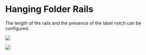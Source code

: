 # Hanging Folder Rails

The length of the rails and the presence of the label notch can be configured.

![](https://cdn.thingiverse.com/renders/fa/1d/ba/c1/de/a7ea1c0b5769abc6dddcc58e60d1cc36_display_large.jpg)

![](https://cdn.thingiverse.com/assets/74/76/cb/22/33/20190718_120738.jpg)
